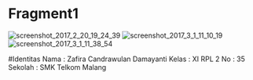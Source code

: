 # Fragment1

![screenshot_2017_2_20_19_24_39](https://cloud.githubusercontent.com/assets/22255497/23490337/a837f752-ff2a-11e6-91c3-cd863a3940f8.png)
![screenshot_2017_3_1_11_10_19](https://cloud.githubusercontent.com/assets/22255497/23490338/a87348f2-ff2a-11e6-891c-7ef8dbce5149.png)
![screenshot_2017_3_1_11_38_54](https://cloud.githubusercontent.com/assets/22255497/23490339/a8738272-ff2a-11e6-8ab3-c57858e74f95.png)

#Identitas
Nama : Zafira Candrawulan Damayanti
Kelas : XI RPL 2
No : 35
Sekolah : SMK Telkom Malang
